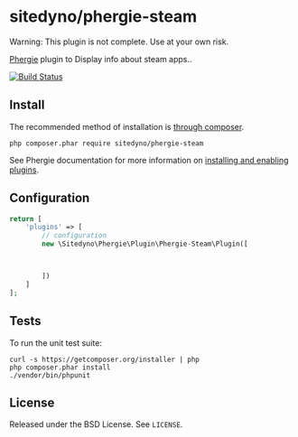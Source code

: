 # sitedyno/phergie-steam

Warning: This plugin is not complete. Use at your own risk.

[Phergie](http://github.com/phergie/phergie-irc-bot-react/) plugin to Display info about steam apps..

[![Build Status](https://secure.travis-ci.org/sitedyno/phergie-steam.png?branch=master)](http://travis-ci.org/sitedyno/phergie-steam)

## Install

The recommended method of installation is [through composer](http://getcomposer.org).

`php composer.phar require sitedyno/phergie-steam`

See Phergie documentation for more information on
[installing and enabling plugins](https://github.com/phergie/phergie-irc-bot-react/wiki/Usage#plugins).

## Configuration

```php
return [
    'plugins' => [
        // configuration
        new \Sitedyno\Phergie\Plugin\Phergie-Steam\Plugin([



        ])
    ]
];
```

## Tests

To run the unit test suite:

```
curl -s https://getcomposer.org/installer | php
php composer.phar install
./vendor/bin/phpunit
```

## License

Released under the BSD License. See `LICENSE`.
